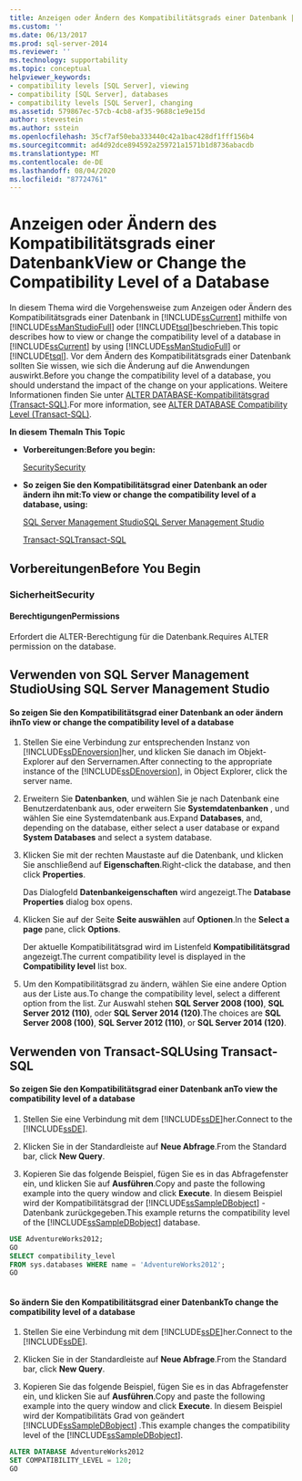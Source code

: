```yaml
---
title: Anzeigen oder Ändern des Kompatibilitätsgrads einer Datenbank | Microsoft-Dokumentation
ms.custom: ''
ms.date: 06/13/2017
ms.prod: sql-server-2014
ms.reviewer: ''
ms.technology: supportability
ms.topic: conceptual
helpviewer_keywords:
- compatibility levels [SQL Server], viewing
- compatibility [SQL Server], databases
- compatibility levels [SQL Server], changing
ms.assetid: 579867ec-57cb-4cb8-af35-9688c1e9e15d
author: stevestein
ms.author: sstein
ms.openlocfilehash: 35cf7af50eba333440c42a1bac428df1fff156b4
ms.sourcegitcommit: ad4d92dce894592a259721a1571b1d8736abacdb
ms.translationtype: MT
ms.contentlocale: de-DE
ms.lasthandoff: 08/04/2020
ms.locfileid: "87724761"
---
```

# <a name="view-or-change-the-compatibility-level-of-a-database"></a><span data-ttu-id="a123d-102">Anzeigen oder Ändern des Kompatibilitätsgrads einer Datenbank</span><span class="sxs-lookup"><span data-stu-id="a123d-102">View or Change the Compatibility Level of a Database</span></span>
  <span data-ttu-id="a123d-103">In diesem Thema wird die Vorgehensweise zum Anzeigen oder Ändern des Kompatibilitätsgrads einer Datenbank in [!INCLUDE[ssCurrent](../../includes/sscurrent-md.md)] mithilfe von [!INCLUDE[ssManStudioFull](../../includes/ssmanstudiofull-md.md)] oder [!INCLUDE[tsql](../../includes/tsql-md.md)]beschrieben.</span><span class="sxs-lookup"><span data-stu-id="a123d-103">This topic describes how to view or change the compatibility level of a database in [!INCLUDE[ssCurrent](../../includes/sscurrent-md.md)] by using [!INCLUDE[ssManStudioFull](../../includes/ssmanstudiofull-md.md)] or [!INCLUDE[tsql](../../includes/tsql-md.md)].</span></span> <span data-ttu-id="a123d-104">Vor dem Ändern des Kompatibilitätsgrads einer Datenbank sollten Sie wissen, wie sich die Änderung auf die Anwendungen auswirkt.</span><span class="sxs-lookup"><span data-stu-id="a123d-104">Before you change the compatibility level of a database, you should understand the impact of the change on your applications.</span></span> <span data-ttu-id="a123d-105">Weitere Informationen finden Sie unter [ALTER DATABASE-Kompatibilitätsgrad &#40;Transact-SQL&#41;](/sql/t-sql/statements/alter-database-transact-sql-compatibility-level).</span><span class="sxs-lookup"><span data-stu-id="a123d-105">For more information, see [ALTER DATABASE Compatibility Level &#40;Transact-SQL&#41;](/sql/t-sql/statements/alter-database-transact-sql-compatibility-level).</span></span>  
  
 <span data-ttu-id="a123d-106">**In diesem Thema**</span><span class="sxs-lookup"><span data-stu-id="a123d-106">**In This Topic**</span></span>  
  
-   <span data-ttu-id="a123d-107">**Vorbereitungen:**</span><span class="sxs-lookup"><span data-stu-id="a123d-107">**Before you begin:**</span></span>  
  
     [<span data-ttu-id="a123d-108">Security</span><span class="sxs-lookup"><span data-stu-id="a123d-108">Security</span></span>](#Security)  
  
-   <span data-ttu-id="a123d-109">**So zeigen Sie den Kompatibilitätsgrad einer Datenbank an oder ändern ihn mit:**</span><span class="sxs-lookup"><span data-stu-id="a123d-109">**To view or change the compatibility level of a database, using:**</span></span>  
  
     [<span data-ttu-id="a123d-110">SQL Server Management Studio</span><span class="sxs-lookup"><span data-stu-id="a123d-110">SQL Server Management Studio</span></span>](#SSMSProcedure)  
  
     [<span data-ttu-id="a123d-111">Transact-SQL</span><span class="sxs-lookup"><span data-stu-id="a123d-111">Transact-SQL</span></span>](#TsqlProcedure)  
  
##  <a name="before-you-begin"></a><a name="BeforeYouBegin"></a> <span data-ttu-id="a123d-112">Vorbereitungen</span><span class="sxs-lookup"><span data-stu-id="a123d-112">Before You Begin</span></span>  
  
###  <a name="security"></a><a name="Security"></a> <span data-ttu-id="a123d-113">Sicherheit</span><span class="sxs-lookup"><span data-stu-id="a123d-113">Security</span></span>  
  
####  <a name="permissions"></a><a name="Permissions"></a> <span data-ttu-id="a123d-114">Berechtigungen</span><span class="sxs-lookup"><span data-stu-id="a123d-114">Permissions</span></span>  
 <span data-ttu-id="a123d-115">Erfordert die ALTER-Berechtigung für die Datenbank.</span><span class="sxs-lookup"><span data-stu-id="a123d-115">Requires ALTER permission on the database.</span></span>  
  
##  <a name="using-sql-server-management-studio"></a><a name="SSMSProcedure"></a> <span data-ttu-id="a123d-116">Verwenden von SQL Server Management Studio</span><span class="sxs-lookup"><span data-stu-id="a123d-116">Using SQL Server Management Studio</span></span>  
  
#### <a name="to-view-or-change-the-compatibility-level-of-a-database"></a><span data-ttu-id="a123d-117">So zeigen Sie den Kompatibilitätsgrad einer Datenbank an oder ändern ihn</span><span class="sxs-lookup"><span data-stu-id="a123d-117">To view or change the compatibility level of a database</span></span>  
  
1.  <span data-ttu-id="a123d-118">Stellen Sie eine Verbindung zur entsprechenden Instanz von [!INCLUDE[ssDEnoversion](../../includes/ssdenoversion-md.md)]her, und klicken Sie danach im Objekt-Explorer auf den Servernamen.</span><span class="sxs-lookup"><span data-stu-id="a123d-118">After connecting to the appropriate instance of the [!INCLUDE[ssDEnoversion](../../includes/ssdenoversion-md.md)], in Object Explorer, click the server name.</span></span>  
  
2.  <span data-ttu-id="a123d-119">Erweitern Sie **Datenbanken**, und wählen Sie je nach Datenbank eine Benutzerdatenbank aus, oder erweitern Sie **Systemdatenbanken** , und wählen Sie eine Systemdatenbank aus.</span><span class="sxs-lookup"><span data-stu-id="a123d-119">Expand **Databases**, and, depending on the database, either select a user database or expand **System Databases** and select a system database.</span></span>  
  
3.  <span data-ttu-id="a123d-120">Klicken Sie mit der rechten Maustaste auf die Datenbank, und klicken Sie anschließend auf **Eigenschaften**.</span><span class="sxs-lookup"><span data-stu-id="a123d-120">Right-click the database, and then click **Properties**.</span></span>  
  
     <span data-ttu-id="a123d-121">Das Dialogfeld **Datenbankeigenschaften** wird angezeigt.</span><span class="sxs-lookup"><span data-stu-id="a123d-121">The **Database Properties** dialog box opens.</span></span>  
  
4.  <span data-ttu-id="a123d-122">Klicken Sie auf der Seite **Seite auswählen** auf **Optionen**.</span><span class="sxs-lookup"><span data-stu-id="a123d-122">In the **Select a page** pane, click **Options**.</span></span>  
  
     <span data-ttu-id="a123d-123">Der aktuelle Kompatibilitätsgrad wird im Listenfeld **Kompatibilitätsgrad** angezeigt.</span><span class="sxs-lookup"><span data-stu-id="a123d-123">The current compatibility level is displayed in the **Compatibility level** list box.</span></span>  
  
5.  <span data-ttu-id="a123d-124">Um den Kompatibilitätsgrad zu ändern, wählen Sie eine andere Option aus der Liste aus.</span><span class="sxs-lookup"><span data-stu-id="a123d-124">To change the compatibility level, select a different option from the list.</span></span> <span data-ttu-id="a123d-125">Zur Auswahl stehen **SQL Server 2008 (100)**, **SQL Server 2012 (110)**, oder **SQL Server 2014 (120)**.</span><span class="sxs-lookup"><span data-stu-id="a123d-125">The choices are **SQL Server 2008 (100)**, **SQL Server 2012 (110)**, or **SQL Server 2014 (120)**.</span></span>  
  
##  <a name="using-transact-sql"></a><a name="TsqlProcedure"></a> <span data-ttu-id="a123d-126">Verwenden von Transact-SQL</span><span class="sxs-lookup"><span data-stu-id="a123d-126">Using Transact-SQL</span></span>  
  
#### <a name="to-view-the-compatibility-level-of-a-database"></a><span data-ttu-id="a123d-127">So zeigen Sie den Kompatibilitätsgrad einer Datenbank an</span><span class="sxs-lookup"><span data-stu-id="a123d-127">To view the compatibility level of a database</span></span>  
  
1.  <span data-ttu-id="a123d-128">Stellen Sie eine Verbindung mit dem [!INCLUDE[ssDE](../../includes/ssde-md.md)]her.</span><span class="sxs-lookup"><span data-stu-id="a123d-128">Connect to the [!INCLUDE[ssDE](../../includes/ssde-md.md)].</span></span>  
  
2.  <span data-ttu-id="a123d-129">Klicken Sie in der Standardleiste auf **Neue Abfrage**.</span><span class="sxs-lookup"><span data-stu-id="a123d-129">From the Standard bar, click **New Query**.</span></span>  
  
3.  <span data-ttu-id="a123d-130">Kopieren Sie das folgende Beispiel, fügen Sie es in das Abfragefenster ein, und klicken Sie auf **Ausführen**.</span><span class="sxs-lookup"><span data-stu-id="a123d-130">Copy and paste the following example into the query window and click **Execute**.</span></span> <span data-ttu-id="a123d-131">In diesem Beispiel wird der Kompatibilitätsgrad der [!INCLUDE[ssSampleDBobject](../../includes/sssampledbobject-md.md)] -Datenbank zurückgegeben.</span><span class="sxs-lookup"><span data-stu-id="a123d-131">This example returns the compatibility level of the [!INCLUDE[ssSampleDBobject](../../includes/sssampledbobject-md.md)] database.</span></span>  
  
```sql  
USE AdventureWorks2012;  
GO  
SELECT compatibility_level  
FROM sys.databases WHERE name = 'AdventureWorks2012';  
GO  
  
```  
  
#### <a name="to-change-the-compatibility-level-of-a-database"></a><span data-ttu-id="a123d-132">So ändern Sie den Kompatibilitätsgrad einer Datenbank</span><span class="sxs-lookup"><span data-stu-id="a123d-132">To change the compatibility level of a database</span></span>  
  
1.  <span data-ttu-id="a123d-133">Stellen Sie eine Verbindung mit dem [!INCLUDE[ssDE](../../includes/ssde-md.md)]her.</span><span class="sxs-lookup"><span data-stu-id="a123d-133">Connect to the [!INCLUDE[ssDE](../../includes/ssde-md.md)].</span></span>  
  
2.  <span data-ttu-id="a123d-134">Klicken Sie in der Standardleiste auf **Neue Abfrage**.</span><span class="sxs-lookup"><span data-stu-id="a123d-134">From the Standard bar, click **New Query**.</span></span>  
  
3.  <span data-ttu-id="a123d-135">Kopieren Sie das folgende Beispiel, fügen Sie es in das Abfragefenster ein, und klicken Sie auf **Ausführen**.</span><span class="sxs-lookup"><span data-stu-id="a123d-135">Copy and paste the following example into the query window and click **Execute**.</span></span> <span data-ttu-id="a123d-136">In diesem Beispiel wird der Kompatibilitäts Grad von geändert [!INCLUDE[ssSampleDBobject](../../includes/sssql14-md.md)] .</span><span class="sxs-lookup"><span data-stu-id="a123d-136">This example changes the compatibility level of the [!INCLUDE[ssSampleDBobject](../../includes/sssql14-md.md)].</span></span>  
  
```sql  
ALTER DATABASE AdventureWorks2012  
SET COMPATIBILITY_LEVEL = 120;  
GO  
```  
  
  
